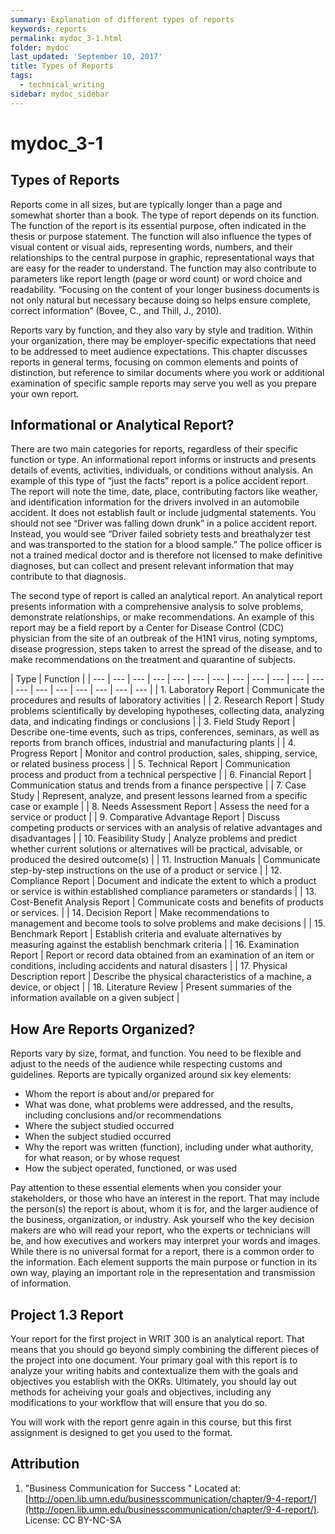 ```yaml
---
summary: Explanation of different types of reports
keywords: reports
permalink: mydoc_3-1.html
folder: mydoc
last_updated: 'September 10, 2017'
title: Types of Reports
tags:
  - technical_writing
sidebar: mydoc_sidebar
---
```


# mydoc\_3-1

## Types of Reports

Reports come in all sizes, but are typically longer than a page and somewhat shorter than a book. The type of report depends on its function. The function of the report is its essential purpose, often indicated in the thesis or purpose statement. The function will also influence the types of visual content or visual aids, representing words, numbers, and their relationships to the central purpose in graphic, representational ways that are easy for the reader to understand. The function may also contribute to parameters like report length \(page or word count\) or word choice and readability. “Focusing on the content of your longer business documents is not only natural but necessary because doing so helps ensure complete, correct information” \(Bovee, C., and Thill, J., 2010\).

Reports vary by function, and they also vary by style and tradition. Within your organization, there may be employer-specific expectations that need to be addressed to meet audience expectations. This chapter discusses reports in general terms, focusing on common elements and points of distinction, but reference to similar documents where you work or additional examination of specific sample reports may serve you well as you prepare your own report.

## Informational or Analytical Report?

There are two main categories for reports, regardless of their specific function or type. An informational report informs or instructs and presents details of events, activities, individuals, or conditions without analysis. An example of this type of “just the facts” report is a police accident report. The report will note the time, date, place, contributing factors like weather, and identification information for the drivers involved in an automobile accident. It does not establish fault or include judgmental statements. You should not see “Driver was falling down drunk” in a police accident report. Instead, you would see “Driver failed sobriety tests and breathalyzer test and was transported to the station for a blood sample.” The police officer is not a trained medical doctor and is therefore not licensed to make definitive diagnoses, but can collect and present relevant information that may contribute to that diagnosis.

The second type of report is called an analytical report. An analytical report presents information with a comprehensive analysis to solve problems, demonstrate relationships, or make recommendations. An example of this report may be a field report by a Center for Disease Control \(CDC\) physician from the site of an outbreak of the H1N1 virus, noting symptoms, disease progression, steps taken to arrest the spread of the disease, and to make recommendations on the treatment and quarantine of subjects.

| Type | Function |
| --- | --- | --- | --- | --- | --- | --- | --- | --- | --- | --- | --- | --- | --- | --- | --- | --- | --- | --- |
| 1. Laboratory Report | Communicate the procedures and results of laboratory activities |
| 2. Research Report | Study problems scientifically by developing hypotheses, collecting data, analyzing data, and indicating findings or conclusions |
| 3. Field Study Report | Describe one-time events, such as trips, conferences, seminars, as well as reports from branch offices, industrial and manufacturing plants |
| 4. Progress Report | Monitor and control production, sales, shipping, service, or related business process |
| 5. Technical Report | Communication process and product from a technical perspective |
| 6. Financial Report | Communication status and trends from a finance perspective |
| 7. Case Study | Represent, analyze, and present lessons learned from a specific case or example |
| 8. Needs Assessment Report | Assess the need for a service or product |
| 9. Comparative Advantage Report | Discuss competing products or services with an analysis of relative advantages and disadvantages |
| 10. Feasibility Study | Analyze problems and predict whether current solutions or alternatives will be practical, advisable, or produced the desired outcome\(s\) |
| 11. Instruction Manuals | Communicate step-by-step instructions on the use of a product or service |
| 12. Compliance Report | Document and indicate the extent to which a product or service is within established compliance parameters or standards |
| 13. Cost-Benefit Analysis Report | Communicate costs and benefits of products or services. |
| 14. Decision Report | Make recommendations to management and become tools to solve problems and make decisions |
| 15. Benchmark Report | Establish criteria and evaluate alternatives by measuring against the establish benchmark criteria |
| 16. Examination Report | Report or record data obtained from an examination of an item or conditions, including accidents and natural disasters |
| 17. Physical Description report | Describe the physical characteristics of a machine, a device, or object |
| 18. Literature Review | Present summaries of the information available on a given subject |

## How Are Reports Organized?

Reports vary by size, format, and function. You need to be flexible and adjust to the needs of the audience while respecting customs and guidelines. Reports are typically organized around six key elements:

* Whom the report is about and/or prepared for
* What was done, what problems were addressed, and the results, including conclusions and/or recommendations
* Where the subject studied occurred
* When the subject studied occurred
* Why the report was written \(function\), including under what authority, for what reason, or by whose request
* How the subject operated, functioned, or was used

Pay attention to these essential elements when you consider your stakeholders, or those who have an interest in the report. That may include the person\(s\) the report is about, whom it is for, and the larger audience of the business, organization, or industry. Ask yourself who the key decision makers are who will read your report, who the experts or technicians will be, and how executives and workers may interpret your words and images. While there is no universal format for a report, there is a common order to the information. Each element supports the main purpose or function in its own way, playing an important role in the representation and transmission of information.

## Project 1.3 Report

Your report for the first project in WRIT 300 is an analytical report. That means that you should go beyond simply combining the different pieces of the project into one document. Your primary goal with this report is to analyze your writing habits and contextualize them with the goals and objectives you establish with the OKRs. Ultimately, you should lay out methods for acheiving your goals and objectives, including any modifications to your workflow that will ensure that you do so.

You will work with the report genre again in this course, but this first assignment is designed to get you used to the format.

## Attribution

1. "Business Communication for Success " Located at: [http://open.lib.umn.edu/businesscommunication/chapter/9-4-report/](http://open.lib.umn.edu/businesscommunication/chapter/9-4-report/). License: CC BY-NC-SA

